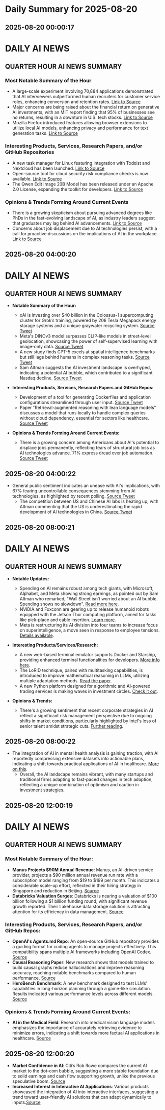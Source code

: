 # Daily Summary for 2025-08-20

## 2025-08-20 00:00:17

# DAILY AI NEWS

## QUARTER HOUR AI NEWS SUMMARY

### Most Notable Summary of the Hour
- A large-scale experiment involving 70,884 applications demonstrated that AI interviewers outperformed human recruiters for customer service roles, enhancing conversion and retention rates. [Link to Source](https://x.com/i/web/status/1957946973954208048)
- Major concerns are being raised about the financial return on generative AI investments, with an MIT report finding that 95% of businesses see no returns, resulting in a downturn in U.S. tech stocks. [Link to Source](https://x.com/i/web/status/1957919865408483467)
- Mozilla Firefox introduced features allowing browser extensions to utilize local AI models, enhancing privacy and performance for text generation tasks. [Link to Source](https://x.com/i/web/status/1957912781682012409)

### Interesting Products, Services, Research Papers, and/or GitHub Repositories
- A new task manager for Linux featuring integration with Todoist and Nextcloud has been launched. [Link to Source](https://x.com/i/web/status/1957949652940009846)
- Open-source tool for cloud security risk compliance checks is now available. [Link to Source](https://x.com/i/web/status/1957942045600792745)
- The Qwen Edit Image 20B Model has been released under an Apache 2.0 License, expanding the toolkit for developers. [Link to Source](https://x.com/i/web/status/1957935998748266496)

### Opinions & Trends Forming Around Current Events
- There is a growing skepticism about pursuing advanced degrees like PhDs in the fast-evolving landscape of AI, as industry leaders suggest that graduates may lag behind AI advancements. [Link to Source](https://x.com/i/web/status/1957939678017147245)
- Concerns about job displacement due to AI technologies persist, with a call for proactive discussions on the implications of AI in the workplace. [Link to Source](https://x.com/i/web/status/1957898094730965112)

## 2025-08-20 04:00:20

# DAILY AI NEWS

## QUARTER HOUR AI NEWS SUMMARY

- **Notable Summary of the Hour:**  
  - xAI is investing over $40 billion in the Colossus-1 supercomputing cluster for Grok’s training, powered by 208 Tesla Megapack energy storage systems and a unique graywater recycling system. [Source Tweet](https://x.com/i/web/status/1958015272826142948)  
  - Meta's DINOv3 model surpasses CLIP-like models in street-level geolocation, showcasing the power of self-supervised learning with image-only data. [Source Tweet](https://x.com/i/web/status/1958010986893337085)  
  - A new study finds GPT-5 excels at spatial intelligence benchmarks but still lags behind humans in complex reasoning tasks. [Source Tweet](https://x.com/i/web/status/1958007649393422700)  
  - Sam Altman suggests the AI investment landscape is overhyped, indicating a potential AI bubble, which contributed to a significant Nasdaq decline. [Source Tweet](https://x.com/i/web/status/1957973419045052511)

- **Interesting Products, Services, Research Papers and GitHub Repos:**  
  - Development of a tool for generating Dockerfiles and application configurations streamlined through user input. [Source Tweet](https://x.com/i/web/status/1958010566359781722)  
  - Paper "Retrieval-augmented reasoning with lean language models" discusses a model that runs locally to handle complex queries without cloud dependency, essential for sectors like healthcare. [Source Tweet](https://x.com/i/web/status/1957989467429695533)
  
- **Opinions & Trends Forming Around Current Events:**  
  - There is a growing concern among Americans about AI's potential to displace jobs permanently, reflecting fears of structural job loss as AI technologies advance. 71% express dread over job automation. [Source Tweet](https://x.com/i/web/status/1957964664849199541)

## 2025-08-20 04:00:22

- General public sentiment indicates an unease with AI's implications, with 67% fearing uncontrollable consequences stemming from AI technologies, as highlighted by recent polling. [Source Tweet](https://x.com/i/web/status/1957964664849199541)  
  - The competition between US and Chinese AI labs is heating up, with Altman commenting that the US is underestimating the rapid development of AI technologies in China. [Source Tweet](https://x.com/i/web/status/1957981664409268523)

## 2025-08-20 08:00:21

# DAILY AI NEWS

## QUARTER HOUR AI NEWS SUMMARY

- **Notable Updates:**  
  - Spending on AI remains robust among tech giants, with Microsoft, Alphabet, and Meta showing strong earnings, as pointed out by Sam Altman who remarked, "Wall Street isn’t worried about an AI bubble. Spending shows no slowdown". [Read more here](https://x.com/i/web/status/1958070167411335396).  
  - NVIDIA and Foxconn are gearing up to release humanoid robots equipped with the Jetson Thor computing platform, aimed for tasks like pick-place and cable insertion. [Learn more](https://x.com/i/web/status/1958031151789969459).  
  - Meta is restructuring its AI division into four teams to increase focus on superintelligence, a move seen in response to employee tensions. [Details available](https://x.com/i/web/status/1958049348199354396).

- **Interesting Products/Services/Research:**  
  - A new web-based terminal emulator supports Docker and Starship, providing enhanced terminal functionalities for developers. [More info here](https://x.com/i/web/status/1958071446309113986).  
  - The LoRID technique, paired with multitasking capabilities, is introduced to improve mathematical reasoning in LLMs, utilizing multiple adaptation methods. [Read the paper](https://x.com/i/web/status/1958067477449175477).  
  - A new Python platform designed for algorithmic and AI-powered trading services is making waves in investment circles. [Check it out](https://x.com/i/web/status/1958063831000707109).

- **Opinions & Trends:**  
  - There's a growing sentiment that recent corporate strategies in AI reflect a significant risk management perspective due to ongoing shifts in market conditions, particularly highlighted by Intel's loss of senior talent amidst strategic cuts. [Further reading](https://x.com/i/web/status/1958046329705492578).

## 2025-08-20 08:00:22

- The integration of AI in mental health analysis is gaining traction, with AI reportedly compressing extensive datasets into actionable plans, indicating a shift towards practical applications of AI in healthcare. [More on this](https://x.com/i/web/status/1958023166602748244).  
  - Overall, the AI landscape remains vibrant, with many startups and traditional firms adapting to fast-paced changes in tech adoption, reflecting a unique combination of optimism and caution in investment strategies.

## 2025-08-20 12:00:19

# DAILY AI NEWS

## QUARTER HOUR AI NEWS SUMMARY

### Most Notable Summary of the Hour:
- **Manus Projects $90M Annual Revenue**: Manus, an AI-driven service provider, projects a $90 million annual revenue run rate with a subscription model ranging from $19 to $199 per month. This indicates a considerable scale-up effort, reflected in their hiring strategy in Singapore and reduction in Beijing. [Source](https://x.com/i/web/status/1958136945818980594)
- **Databricks Valuation Surges**: Databricks is nearing a valuation of $100 billion following a $1 billion funding round, with significant revenue growth reported. Their Lakehouse data storage solution is attracting attention for its efficiency in data management. [Source](https://x.com/i/web/status/1958129387808972945)

### Interesting Products, Services, Research Papers, and/or GitHub Repos:
- **OpenAI's Agents.md Repo**: An open-source GitHub repository provides a guiding format for coding agents to manage projects effectively. This compatibility spans multiple AI frameworks including OpenAI Codex. [Source](https://x.com/i/web/status/1958126365741342950)
- **Causal Reasoning Paper**: New research shows that models trained to build causal graphs reduce hallucinations and improve reasoning accuracy, reaching notable benchmarks compared to human performance. [Source](https://x.com/i/web/status/1958127372462662075)
- **HeroBench Benchmark**: A new benchmark designed to test LLMs' capabilities in long-horizon planning through a game-like simulation. Results indicated various performance levels across different models. [Source](https://x.com/i/web/status/1958082828698095976)

### Opinions & Trends Forming Around Current Events:
- **AI in the Medical Field**: Research into medical vision language models emphasizes the importance of accurately retrieving evidence to minimize errors, indicating a shift towards more factual AI applications in healthcare. [Source](https://x.com/i/web/status/1958096670018679025)

## 2025-08-20 12:00:20

- **Market Confidence in AI**: Citi’s Rob Rowe compares the current AI market to the dot-com bubble, suggesting a more stable foundation due to solid earnings and cash flow supporting growth, unlike the previous speculative boom. [Source](https://x.com/i/web/status/1958084088042254737)
- **Increased Interest in Interactive AI Applications**: Various products showcased the integration of AI into interactive interfaces, suggesting a trend toward user-friendly AI solutions that can adapt dynamically to inputs.[Source](https://x.com/i/web/status/1958078708398584247)

